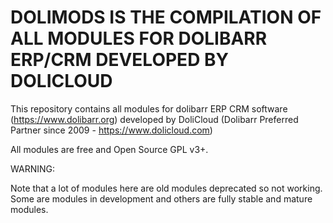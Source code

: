 # DOLIMODS IS THE COMPILATION OF ALL MODULES FOR DOLIBARR ERP/CRM DEVELOPED BY DOLICLOUD

This repository contains all modules for dolibarr ERP CRM software (https://www.dolibarr.org) developed by 
DoliCloud (Dolibarr Preferred Partner since 2009 - https://www.dolicloud.com)

All modules are free and Open Source GPL v3+.

WARNING:

Note that a lot of modules here are old modules deprecated so not working. 
Some are modules in development and others are fully stable and mature modules.
